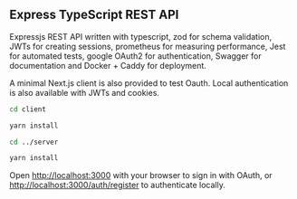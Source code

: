 ## Express TypeScript REST API

Expressjs REST API written with typescript, zod for schema validation, JWTs for creating sessions, prometheus for measuring performance, Jest for automated tests, google OAuth2 for authentication, Swagger for documentation and Docker + Caddy for deployment.

A minimal Next.js client is also provided to test Oauth. Local authentication is also available with JWTs and cookies.

```bash
cd client

yarn install

cd ../server

yarn install
```

Open [http://localhost:3000](http://localhost:3000) with your browser to sign in with OAuth, or [http://localhost:3000/auth/register](http://localhost:3000/auth/register) to authenticate locally.